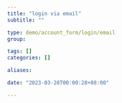 ```yaml
---
title: "login via email"
subtitle: ""

type: demo/account_form/login/email
group:

tags: []
categories: []

aliases:

date: "2023-03-28T00:00:28+08:00"

---
```


